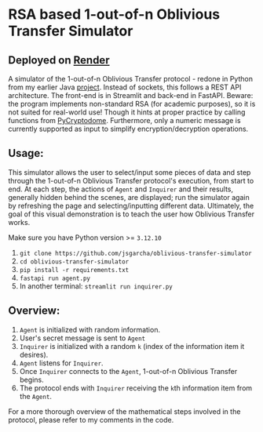 # RSA based 1-out-of-n Oblivious Transfer Simulator
## Deployed on [Render](https://oblivious-transfer-simulator.onrender.com/)
A simulator of the 1-out-of-n Oblivious Transfer protocol - redone in Python from my earlier Java [project](https://github.com/jsgarcha/one-over-n-oblivious-transfer/). Instead of sockets, this follows a REST API architecture. The front-end is in Streamlit and back-end in FastAPI.
Beware: the program implements non-standard RSA (for academic purposes), so it is not suited for real-world use! Though it hints at proper practice by calling functions from [PyCryptodome](https://www.pycryptodome.org/). Furthermore, only a numeric message is currently supported as input to simplify encryption/decryption operations.

## Usage:
This simulator allows the user to select/input some pieces of data and step through the 1-out-of-n Oblivious Transfer protocol's execution, from start to end. At each step, the actions of `Agent` and `Inquirer` and their results, generally hidden behind the scenes, are displayed; run the simulator again by refreshing the page and selecting/inputting different data. Ultimately, the goal of this visual demonstration is to teach the user how Oblivious Transfer works.

Make sure you have Python version >= `3.12.10`
1) `git clone https://github.com/jsgarcha/oblivious-transfer-simulator`
2) `cd oblivious-transfer-simulator`
3) `pip install -r requirements.txt`
4) `fastapi run agent.py`
5) In another terminal: `streamlit run inquirer.py`

## Overview:
1) `Agent` is initialized with random information. 
2)  User's secret message is sent to `Agent`
3) `Inquirer` is initialized with a random `k` (index of the information item it desires). 
4) `Agent` listens for `Inquirer`. 
5) Once `Inquirer` connects to the `Agent`, 1-out-of-n Oblivious Transfer begins. 
6) The protocol ends with `Inquirer` receiving the `k`th information item from the `Agent`.

For a more thorough overview of the mathematical steps involved in the protocol, please refer to my comments in the code.
